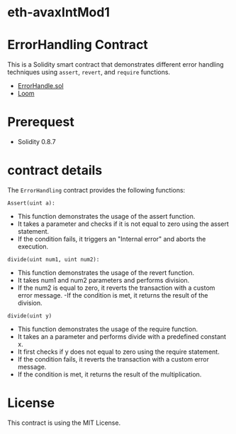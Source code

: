 # eth-avaxIntMod1
# ErrorHandling Contract
This is a Solidity smart contract that demonstrates different error handling techniques using `assert`, `revert`, and `require` functions.
* [ErrorHandle.sol](https://github.com/ankitjangra114/eth-avaxIntMod1/blob/main/ErrorHandle.sol)
* [Loom](https://www.loom.com/share/793eb26c3da24ee38bda8e1e9ea15457)
# Prerequest
- Solidity 0.8.7
# contract details
The `ErrorHandling` contract provides the following functions:

`Assert(uint a):`
- This function demonstrates the usage of the assert function.
- It takes a parameter and checks if it is not equal to zero using the assert statement.
- If the condition fails, it triggers an "Internal error" and aborts the execution.

`divide(uint num1, uint num2):`
- This function demonstrates the usage of the revert function.
- It takes num1 and num2 parameters and performs division.
- If the num2 is equal to zero, it reverts the transaction with a custom error message.
-If the condition is met, it returns the result of the division.

`divide(uint y)`
- This function demonstrates the usage of the require function.
- It takes an a parameter and performs divide with a predefined constant x.
- It first checks if y does not equal to zero using the require statement.
- If the condition fails, it reverts the transaction with a custom error message.
- If the condition is met, it returns the result of the multiplication.
# License
This contract is using the MIT License.
